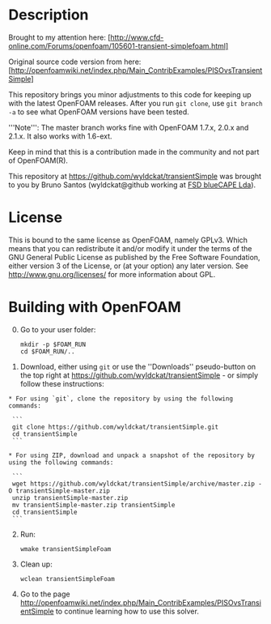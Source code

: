 Description
===========

Brought to my attention here: [http://www.cfd-online.com/Forums/openfoam/105601-transient-simplefoam.html]

Original source code version from here: [http://openfoamwiki.net/index.php/Main_ContribExamples/PISOvsTransientSimple]

This repository brings you minor adjustments to this code for keeping up with the latest OpenFOAM releases. After you run `git clone`, use `git branch -a` to see what OpenFOAM versions have been tested.

'''Note''': The master branch works fine with OpenFOAM 1.7.x, 2.0.x and 2.1.x. It also works with 1.6-ext.

Keep in mind that this is a contribution made in the community and not part of OpenFOAM(R).

This repository at https://github.com/wyldckat/transientSimple was brought to you by Bruno Santos (wyldckat@github working at [FSD blueCAPE Lda](http://www.bluecape.com.pt)).


License
=======

This is bound to the same license as OpenFOAM, namely GPLv3. Which means that you can redistribute it and/or modify it under the terms of the GNU General Public License as published by the Free Software Foundation, either version 3 of the License, or (at your option) any later version.
See http://www.gnu.org/licenses/ for more information about GPL.


Building with OpenFOAM
======================

  0. Go to your user folder:

     ```
     mkdir -p $FOAM_RUN
     cd $FOAM_RUN/..
     ```

  1. Download, either using `git` or use the ''Downloads'' pseudo-button on the top right at https://github.com/wyldckat/transientSimple - or simply follow these instructions:

    * For using `git`, clone the repository by using the following commands:

     ```
     git clone https://github.com/wyldckat/transientSimple.git
     cd transientSimple
     ```

    * For using ZIP, download and unpack a snapshot of the repository by using the following commands:

     ```
     wget https://github.com/wyldckat/transientSimple/archive/master.zip -O transientSimple-master.zip
     unzip transientSimple-master.zip
     mv transientSimple-master.zip transientSimple
     cd transientSimple
     ```

  2. Run:

     ```
     wmake transientSimpleFoam
     ```

  3. Clean up:

     ```
     wclean transientSimpleFoam
     ```

  4. Go to the page http://openfoamwiki.net/index.php/Main_ContribExamples/PISOvsTransientSimple to continue learning how to use this solver.


